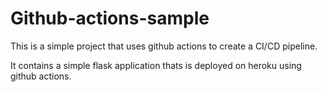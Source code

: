 # Github-actions-sample
This is a simple project that uses github actions to create a CI/CD pipeline. 

It contains a simple flask application thats is deployed on heroku using github actions.

